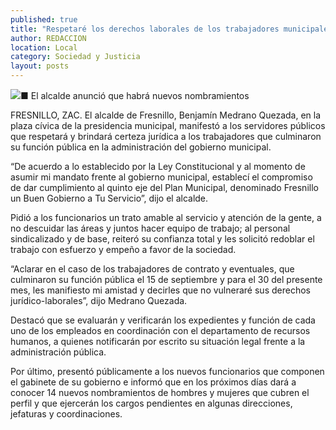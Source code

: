 ```yaml
---
published: true
title: "Respetaré los derechos laborales de los trabajadores municipales, aseguró Medrano"
author: REDACCION
location: Local
category: Sociedad y Justicia
layout: posts
---
```


![](http://i.imgur.com/ydlvEvmm.jpg)■ El alcalde anunció que habrá nuevos nombramientos

FRESNILLO, ZAC. El alcalde de Fresnillo, Benjamín Medrano Quezada, en la plaza cívica de la presidencia municipal, manifestó a los servidores públicos que respetará y brindará certeza jurídica a los trabajadores que culminaron su función pública en la administración del gobierno municipal.

“De acuerdo a lo establecido por la Ley Constitucional y al momento de asumir mi mandato frente al gobierno municipal, establecí el compromiso de dar cumplimiento al quinto eje del Plan Municipal, denominado Fresnillo un Buen Gobierno a Tu Servicio”, dijo el alcalde.

Pidió a los funcionarios un trato amable al servicio y atención de la gente, a no descuidar las áreas y juntos hacer equipo de trabajo; al personal sindicalizado y de base, reiteró su confianza total y les solicitó redoblar el trabajo con esfuerzo y empeño a favor de la sociedad. 

“Aclarar en el caso de los trabajadores de contrato y eventuales, que culminaron su función pública el 15 de septiembre y para el 30 del presente mes, les manifiesto mi amistad y decirles que no vulneraré sus derechos jurídico-laborales”, dijo Medrano Quezada.

Destacó que se evaluarán y verificarán los expedientes y función de cada uno de los empleados en coordinación con el departamento de recursos humanos, a quienes notificarán por escrito su situación legal frente a la administración pública.

Por último, presentó públicamente a los nuevos funcionarios que componen el gabinete de su gobierno e informó que en los próximos días dará a conocer 14 nuevos nombramientos de hombres y mujeres que cubren el perfil y que ejercerán los cargos pendientes en algunas direcciones, jefaturas y coordinaciones.
